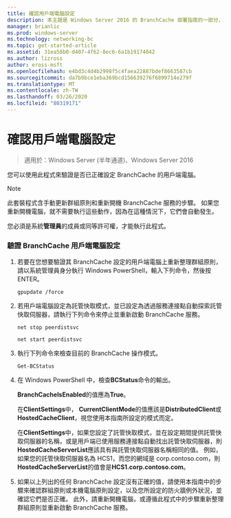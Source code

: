 ```yaml
---
title: 確認用戶端電腦設定
description: 本主題是 Windows Server 2016 的 BranchCache 部署指南的一部分，示範如何在分散式和託管快取模式中部署 BranchCache，以優化分公司的 WAN 頻寬使用量
manager: brianlic
ms.prod: windows-server
ms.technology: networking-bc
ms.topic: get-started-article
ms.assetid: 31ea58b0-d407-4f62-8ec6-6a1b19174042
ms.author: lizross
author: eross-msft
ms.openlocfilehash: e4bd3c4d4b2998f5c4faea22887bdef8663587cb
ms.sourcegitcommit: da7b9bce1eba369bcd156639276f6899714e279f
ms.translationtype: MT
ms.contentlocale: zh-TW
ms.lasthandoff: 03/26/2020
ms.locfileid: "80319171"
---
```

# <a name="verify-client-computer-settings"></a>確認用戶端電腦設定

>適用於：Windows Server (半年通道)、Windows Server 2016

您可以使用此程式來驗證是否已正確設定 BranchCache 的用戶端電腦。  
  
> [!NOTE]  
> 此套裝程式含手動更新群組原則和重新開機 BranchCache 服務的步驟。 如果您重新開機電腦，就不需要執行這些動作，因為在這種情況下，它們會自動發生。  
  
您必須是系統**管理員**的成員或同等許可權，才能執行此程式。  
  
### <a name="to-verify-branchcache-client-computer-settings"></a>驗證 BranchCache 用戶端電腦設定  
  
1.  若要在您想要驗證其 BranchCache 設定的用戶端電腦上重新整理群組原則，請以系統管理員身分執行 Windows PowerShell，輸入下列命令，然後按 ENTER。  
  
    `gpupdate /force`  
  
2.  若用戶端電腦設定為託管快取模式，並已設定為透過服務連接點自動探索託管快取伺服器，請執行下列命令來停止並重新啟動 BranchCache 服務。  
  
    `net stop peerdistsvc`  
  
    `net start peerdistsvc`  
  
3.  執行下列命令來檢查目前的 BranchCache 操作模式。  
  
    `Get-BCStatus`  
  
4.  在 Windows PowerShell 中，檢查**BCStatus**命令的輸出。  
  
    **BranchCacheIsEnabled**的值應為**True**。  
  
    在**ClientSettings**中， **CurrentClientMode**的值應該是**DistributedClient**或**HostedCacheClient**，視您使用本指南所設定的模式而定。  
  
    在**ClientSettings**中，如果您設定了託管快取模式，並在設定期間提供託管快取伺服器的名稱，或是用戶端已使用服務連接點自動找出託管快取伺服器，則**HostedCacheServerList**應該具有與託管快取伺服器名稱相同的值。 例如，如果您的託管快取伺服器名為 HCS1，而您的網域是 corp.contoso.com，則**HostedCacheServerList**的值會是**HCS1.corp.contoso.com**。  
  
5.  如果以上列出的任何 BranchCache 設定沒有正確的值，請使用本指南中的步驟來確認群組原則或本機電腦原則設定，以及您所設定的防火牆例外狀況，並確認它們是否正確。 此外，請重新開機電腦，或遵循此程式中的步驟重新整理群組原則並重新啟動 BranchCache 服務。  
  


